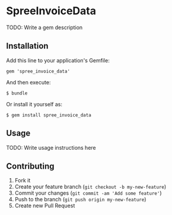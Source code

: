 # SpreeInvoiceData

TODO: Write a gem description

## Installation

Add this line to your application's Gemfile:

    gem 'spree_invoice_data'

And then execute:

    $ bundle

Or install it yourself as:

    $ gem install spree_invoice_data

## Usage

TODO: Write usage instructions here

## Contributing

1. Fork it
2. Create your feature branch (`git checkout -b my-new-feature`)
3. Commit your changes (`git commit -am 'Add some feature'`)
4. Push to the branch (`git push origin my-new-feature`)
5. Create new Pull Request
